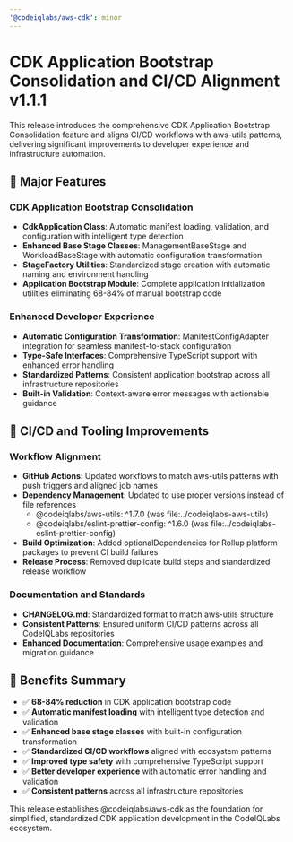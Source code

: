 ```yaml
---
'@codeiqlabs/aws-cdk': minor
---
```


# CDK Application Bootstrap Consolidation and CI/CD Alignment v1.1.1

This release introduces the comprehensive CDK Application Bootstrap Consolidation feature and aligns CI/CD workflows with aws-utils patterns, delivering significant improvements to developer experience and infrastructure automation.

## 🚀 **Major Features**

### **CDK Application Bootstrap Consolidation**
- **CdkApplication Class**: Automatic manifest loading, validation, and configuration with intelligent type detection
- **Enhanced Base Stage Classes**: ManagementBaseStage and WorkloadBaseStage with automatic configuration transformation
- **StageFactory Utilities**: Standardized stage creation with automatic naming and environment handling
- **Application Bootstrap Module**: Complete application initialization utilities eliminating 68-84% of manual bootstrap code

### **Enhanced Developer Experience**
- **Automatic Configuration Transformation**: ManifestConfigAdapter integration for seamless manifest-to-stack configuration
- **Type-Safe Interfaces**: Comprehensive TypeScript support with enhanced error handling
- **Standardized Patterns**: Consistent application bootstrap across all infrastructure repositories
- **Built-in Validation**: Context-aware error messages with actionable guidance

## 🔧 **CI/CD and Tooling Improvements**

### **Workflow Alignment**
- **GitHub Actions**: Updated workflows to match aws-utils patterns with push triggers and aligned job names
- **Dependency Management**: Updated to use proper versions instead of file references
  - @codeiqlabs/aws-utils: ^1.7.0 (was file:../codeiqlabs-aws-utils)
  - @codeiqlabs/eslint-prettier-config: ^1.6.0 (was file:../codeiqlabs-eslint-prettier-config)
- **Build Optimization**: Added optionalDependencies for Rollup platform packages to prevent CI build failures
- **Release Process**: Removed duplicate build steps and standardized release workflow

### **Documentation and Standards**
- **CHANGELOG.md**: Standardized format to match aws-utils structure
- **Consistent Patterns**: Ensured uniform CI/CD patterns across all CodeIQLabs repositories
- **Enhanced Documentation**: Comprehensive usage examples and migration guidance

## 🎯 **Benefits Summary**

- ✅ **68-84% reduction** in CDK application bootstrap code
- ✅ **Automatic manifest loading** with intelligent type detection and validation
- ✅ **Enhanced base stage classes** with built-in configuration transformation
- ✅ **Standardized CI/CD workflows** aligned with ecosystem patterns
- ✅ **Improved type safety** with comprehensive TypeScript support
- ✅ **Better developer experience** with automatic error handling and validation
- ✅ **Consistent patterns** across all infrastructure repositories

This release establishes @codeiqlabs/aws-cdk as the foundation for simplified, standardized CDK application development in the CodeIQLabs ecosystem.
